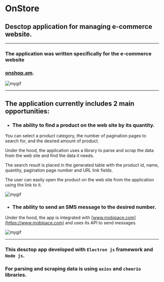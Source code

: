 # OnStore

## Desctop application for managing e-commerce website.
___
### The application was written specifically for the e-commerce website
### [onshop.am](https://www.onshop.am).

![mygif](./onstore2.gif)
___
## The application currently includes 2 main opportunities:

- ### The ability to find a product on the web site by its quantity.

You can select a product category, the number of pagination pages to search for, and the desired amount of product. 

Under the hood, the application uses a library to parse and scrap the data from the web site and find the data it needs. 

The search result is placed in the generated table with the product id, name, quantity, pagination page number and URL link fields. 

The user can easily open the product on the web site from the application using the link to it.

![mygif](./onstore3.gif)

- ### The ability to send an SMS message to the desired number.
Under the hood, the app is integrated with [www.mobipace.com](https://www.mobipace.com) and uses its API to send messages.

![mygif](./onstore1.gif)
___
### This desctop app developed with `Electron js` framework and `Node js`.

### For parsing and scraping data is using `axios` and `cheerio` libraries.